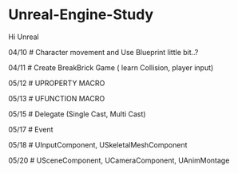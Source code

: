 # Unreal-Engine-Study
Hi Unreal

04/10 # Character movement and Use Blueprint little bit..?

04/11 # Create BreakBrick Game ( learn Collision, player input)

05/12 # UPROPERTY MACRO 

05/13 # UFUNCTION MACRO

05/15 # Delegate (Single Cast, Multi Cast)

05/17 # Event

05/18 # UInputComponent, USkeletalMeshComponent

05/20 # USceneComponent, UCameraComponent, UAnimMontage
